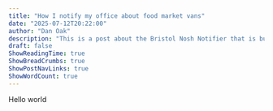 ```yaml
---
title: "How I notify my office about food market vans"
date: "2025-07-12T20:22:00"
author: "Dan Oak"
description: "This is a post about the Bristol Nosh Notifier that is built using a web scraper, an API, and a cron job"
draft: false
ShowReadingTime: true
ShowBreadCrumbs: true
ShowPostNavLinks: true
ShowWordCount: true
---
```


Hello world